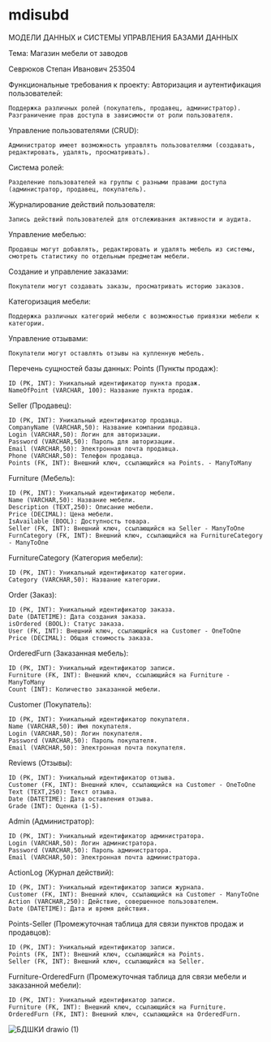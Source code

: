 # mdisubd
МОДЕЛИ ДАННЫХ и СИСТЕМЫ УПРАВЛЕНИЯ БАЗАМИ ДАННЫХ

Тема: Магазин мебели от заводов

Севрюков Степан Иванович 253504 

Функциональные требования к проекту:
  Авторизация и аутентификация пользователей:

    Поддержка различных ролей (покупатель, продавец, администратор).
    Разграничение прав доступа в зависимости от роли пользователя.
  Управление пользователями (CRUD):

    Администратор имеет возможность управлять пользователями (создавать, редактировать, удалять, просматривать).
  Система ролей:

    Разделение пользователей на группы с разными правами доступа (администратор, продавец, покупатель).
  Журналирование действий пользователя:

    Запись действий пользователей для отслеживания активности и аудита.
  Управление мебелью:

    Продавцы могут добавлять, редактировать и удалять мебель из системы, смотреть статистику по отдельным предметам мебели.
  Создание и управление заказами:

    Покупатели могут создавать заказы, просматривать историю заказов.
  Категоризация мебели:

    Поддержка различных категорий мебели с возможностью привязки мебели к категории.
  Управление отзывами:

    Покупатели могут оставлять отзывы на купленную мебель.


Перечень сущностей базы данных:
Points (Пункты продаж):

    ID (PK, INT): Уникальный идентификатор пункта продаж.
    NameOfPoint (VARCHAR, 100): Название пункта продаж.
Seller (Продавец):

    ID (PK, INT): Уникальный идентификатор продавца.
    CompanyName (VARCHAR,50): Название компании продавца.
    Login (VARCHAR,50): Логин для авторизации.
    Password (VARCHAR,50): Пароль для авторизации.
    Email (VARCHAR,50): Электронная почта продавца.
    Phone (VARCHAR,50): Телефон продавца.
    Points (FK, INT): Внешний ключ, ссылающийся на Points. - ManyToMany
Furniture (Мебель):

    ID (PK, INT): Уникальный идентификатор мебели.
    Name (VARCHAR,50): Название мебели.
    Description (TEXT,250): Описание мебели.
    Price (DECIMAL): Цена мебели.
    IsAvailable (BOOL): Доступность товара.
    Seller (FK, INT): Внешний ключ, ссылающийся на Seller - ManyToOne
    FurnCategory (FK, INT): Внешний ключ, ссылающийся на FurnitureCategory - ManyToOne
FurnitureCategory (Категория мебели):

    ID (PK, INT): Уникальный идентификатор категории.
    Category (VARCHAR,50): Название категории.
Order (Заказ):

    ID (PK, INT): Уникальный идентификатор заказа.
    Date (DATETIME): Дата создания заказа.
    isOrdered (BOOL): Статус заказа.
    User (FK, INT): Внешний ключ, ссылающийся на Customer - OneToOne
    Price (DECIMAL): Общая стоимость заказа.
OrderedFurn (Заказанная мебель):

    ID (PK, INT): Уникальный идентификатор записи.
    Furniture (FK, INT): Внешний ключ, ссылающийся на Furniture - ManyToMany
    Count (INT): Количество заказанной мебели.
Customer (Покупатель):
    
    ID (PK, INT): Уникальный идентификатор покупателя.
    Name (VARCHAR,50): Имя покупателя.
    Login (VARCHAR,50): Логин покупателя.
    Password (VARCHAR,50): Пароль покупателя.
    Email (VARCHAR,50): Электронная почта покупателя.
Reviews (Отзывы):
    
    ID (PK, INT): Уникальный идентификатор отзыва.
    Customer (FK, INT): Внешний ключ, ссылающийся на Customer - OneToOne
    Text (TEXT,250): Текст отзыва.
    Date (DATETIME): Дата оставления отзыва.
    Grade (INT): Оценка (1-5).
Admin (Администратор):

    ID (PK, INT): Уникальный идентификатор администратора.
    Login (VARCHAR,50): Логин администратора.
    Password (VARCHAR,50): Пароль администратора.
    Email (VARCHAR,50): Электронная почта администратора.
ActionLog (Журнал действий):

    ID (PK, INT): Уникальный идентификатор записи журнала.
    Customer (FK, INT): Внешний ключ, ссылающийся на Customer - ManyToOne
    Action (VARCHAR,250): Действие, совершенное пользователем.
    Date (DATETIME): Дата и время действия.
Points-Seller (Промежуточная таблица для связи пунктов продаж и продавцов):

    ID (PK, INT): Уникальный идентификатор записи.
    Points (FK, INT): Внешний ключ, ссылающийся на Points.
    Seller (FK, INT): Внешний ключ, ссылающийся на Seller.
Furniture-OrderedFurn (Промежуточная таблица для связи мебели и заказанной мебели):
    
    ID (PK, INT): Уникальный идентификатор записи.
    Furniture (FK, INT): Внешний ключ, ссылающийся на Furniture.
    OrderedFurn (FK, INT): Внешний ключ, ссылающийся на OrderedFurn.


![БДШКИ drawio (1)](https://github.com/user-attachments/assets/41bb0ed7-7d94-4e26-bb1e-5d5e54c26eee)



